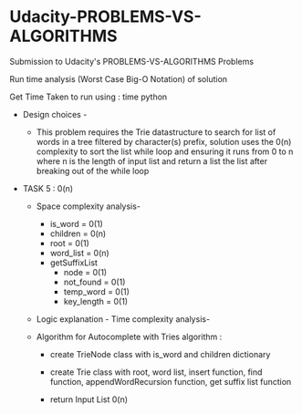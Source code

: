 


# Udacity-PROBLEMS-VS-ALGORITHMS

Submission to Udacity's PROBLEMS-VS-ALGORITHMS Problems

Run time analysis (Worst Case Big-O Notation) of solution

Get Time Taken to run using : time python <filename>


- Design choices -
  - This problem requires the Trie datastructure to search for list of words in a tree filtered by character(s) prefix, solution uses the 0(n) complexity to sort the list while loop and ensuring it runs from 0 to n where n is the length of input list and return a list the list after breaking out of the while loop
- TASK 5 : 0(n)

  - Space complexity analysis-
    - is_word = 0(1)
    - children = 0(n)
    - root = 0(1)
    - word_list = 0(n)
    - getSuffixList
        - node = 0(1)
        - not_found = 0(1)
        - temp_word = 0(1)
        - key_length = 0(1)

  - Logic explanation - Time complexity analysis-
  - Algorithm for Autocomplete with Tries algorithm :
    - create TrieNode class with is_word and children dictionary 

    - create Trie class with root, word list, insert function, find function, appendWordRecursion function, get suffix list function 
    - return Input List 0(n)
